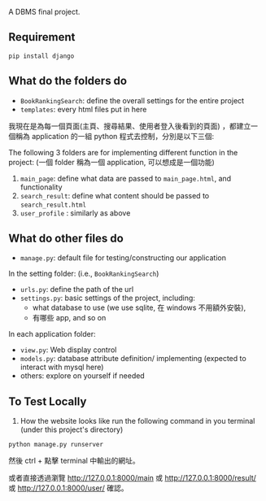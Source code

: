 
A DBMS final project.

## Requirement
```
pip install django
```
## What do the folders do
- `BookRankingSearch`: define the overall settings for the entire project
- `templates`: every html files put in here

我現在是為每一個頁面(主頁、搜尋結果、使用者登入後看到的頁面) ，都建立一個稱為 application 的一組 python 程式去控制，分別是以下三個:

The following 3 folders are for implementing different function in the project: (一個 folder 稱為一個 application, 可以想成是一個功能)
1. `main_page`: define what data are passed to `main_page.html`, and functionality 
2. `search_result`: define what content should be passed to `search_result.html`
3. `user_profile` : similarly as above

## What do other files do
- `manage.py`: default file for testing/constructing our application

In the setting folder: (i.e., `BookRankingSearch`)
- `urls.py`: define the path of the url
- `settings.py`: basic settings of the project, including: 
     - what database to use (we use sqlite, 在 windows 不用額外安裝),
     - 有哪些 app,  and so on 
     
In each application folder:
- `view.py`: Web display control
- `models.py`: database attribute definition/ implementing (expected to interact with mysql here)
- others: explore on yourself if needed

  
## To Test Locally
1. How the website looks like
run the following command in you terminal (under this project's directory)
```
python manage.py runserver
```
然後 ctrl + 點擊 terminal 中輸出的網址。

或者直接透過瀏覽  http://127.0.0.1:8000/main 或  http://127.0.0.1:8000/result/ 或  http://127.0.0.1:8000/user/ 確認。
